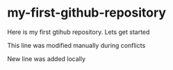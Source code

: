 # my-first-github-repository
Here is my first gtihub repository. Lets get started

This line was modified manually during conflicts

New line was added locally

